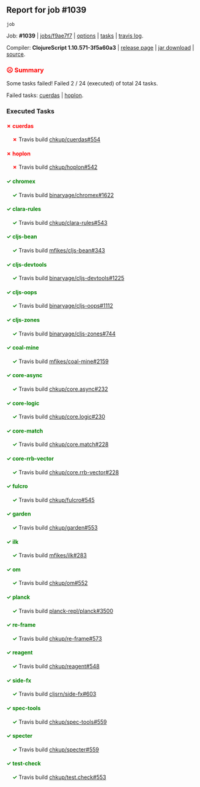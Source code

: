 ## Report for job #1039
```
job
```


Job: **#1039** | [jobs/f9ae7f7](https://github.com/cljs-oss/canary/commit/f9ae7f74d09fdcbc71f6617c0a3b625b4b8abd90) | [options](options.edn) | [tasks](tasks.edn) | [travis log](https://travis-ci.org/cljs-oss/canary/builds/566315743).

Compiler: **ClojureScript 1.10.571-3f5a60a3** | [release page](https://github.com/cljs-oss/canary/releases/tag/r1.10.571-3f5a60a3) | [jar download](https://github.com/cljs-oss/canary/releases/download/r1.10.571-3f5a60a3/clojurescript-1.10.571-3f5a60a3.jar) | [source](https://github.com/clojure/clojurescript/commit/3f5a60a31ac1aae9eb509da26249db51316c34e6).

### <b style='color:red'>☹ Summary</b>

Some tasks failed! Failed 2 / 24 (executed) of total 24 tasks.

Failed tasks: [cuerdas](#-cuerdas) | [hoplon](#-hoplon).

### Executed Tasks

#### <b style='color:red'>&#x2717; cuerdas</b>
&nbsp;&nbsp;&nbsp;&nbsp;<b style='color:red'>&#x2717;</b> Travis build [chkup/cuerdas#554](https://travis-ci.org/chkup/cuerdas/builds/566316449)<br>

#### <b style='color:red'>&#x2717; hoplon</b>
&nbsp;&nbsp;&nbsp;&nbsp;<b style='color:red'>&#x2717;</b> Travis build [chkup/hoplon#542](https://travis-ci.org/chkup/hoplon/builds/566316680)<br>

#### <b style='color:green'>&#x2713; chromex</b>
&nbsp;&nbsp;&nbsp;&nbsp;<b style='color:green'>&#x2713;</b> Travis build [binaryage/chromex#1622](https://travis-ci.org/binaryage/chromex/builds/566316399)<br>

#### <b style='color:green'>&#x2713; clara-rules</b>
&nbsp;&nbsp;&nbsp;&nbsp;<b style='color:green'>&#x2713;</b> Travis build [chkup/clara-rules#543](https://travis-ci.org/chkup/clara-rules/builds/566316415)<br>

#### <b style='color:green'>&#x2713; cljs-bean</b>
&nbsp;&nbsp;&nbsp;&nbsp;<b style='color:green'>&#x2713;</b> Travis build [mfikes/cljs-bean#343](https://travis-ci.org/mfikes/cljs-bean/builds/566316401)<br>

#### <b style='color:green'>&#x2713; cljs-devtools</b>
&nbsp;&nbsp;&nbsp;&nbsp;<b style='color:green'>&#x2713;</b> Travis build [binaryage/cljs-devtools#1225](https://travis-ci.org/binaryage/cljs-devtools/builds/566316403)<br>

#### <b style='color:green'>&#x2713; cljs-oops</b>
&nbsp;&nbsp;&nbsp;&nbsp;<b style='color:green'>&#x2713;</b> Travis build [binaryage/cljs-oops#1112](https://travis-ci.org/binaryage/cljs-oops/builds/566316425)<br>

#### <b style='color:green'>&#x2713; cljs-zones</b>
&nbsp;&nbsp;&nbsp;&nbsp;<b style='color:green'>&#x2713;</b> Travis build [binaryage/cljs-zones#744](https://travis-ci.org/binaryage/cljs-zones/builds/566316417)<br>

#### <b style='color:green'>&#x2713; coal-mine</b>
&nbsp;&nbsp;&nbsp;&nbsp;<b style='color:green'>&#x2713;</b> Travis build [mfikes/coal-mine#2159](https://travis-ci.org/mfikes/coal-mine/builds/566316427)<br>

#### <b style='color:green'>&#x2713; core-async</b>
&nbsp;&nbsp;&nbsp;&nbsp;<b style='color:green'>&#x2713;</b> Travis build [chkup/core.async#232](https://travis-ci.org/chkup/core.async/builds/566316428)<br>

#### <b style='color:green'>&#x2713; core-logic</b>
&nbsp;&nbsp;&nbsp;&nbsp;<b style='color:green'>&#x2713;</b> Travis build [chkup/core.logic#230](https://travis-ci.org/chkup/core.logic/builds/566316438)<br>

#### <b style='color:green'>&#x2713; core-match</b>
&nbsp;&nbsp;&nbsp;&nbsp;<b style='color:green'>&#x2713;</b> Travis build [chkup/core.match#228](https://travis-ci.org/chkup/core.match/builds/566316440)<br>

#### <b style='color:green'>&#x2713; core-rrb-vector</b>
&nbsp;&nbsp;&nbsp;&nbsp;<b style='color:green'>&#x2713;</b> Travis build [chkup/core.rrb-vector#228](https://travis-ci.org/chkup/core.rrb-vector/builds/566316442)<br>

#### <b style='color:green'>&#x2713; fulcro</b>
&nbsp;&nbsp;&nbsp;&nbsp;<b style='color:green'>&#x2713;</b> Travis build [chkup/fulcro#545](https://travis-ci.org/chkup/fulcro/builds/566316453)<br>

#### <b style='color:green'>&#x2713; garden</b>
&nbsp;&nbsp;&nbsp;&nbsp;<b style='color:green'>&#x2713;</b> Travis build [chkup/garden#553](https://travis-ci.org/chkup/garden/builds/566316460)<br>

#### <b style='color:green'>&#x2713; ilk</b>
&nbsp;&nbsp;&nbsp;&nbsp;<b style='color:green'>&#x2713;</b> Travis build [mfikes/ilk#283](https://travis-ci.org/mfikes/ilk/builds/566316647)<br>

#### <b style='color:green'>&#x2713; om</b>
&nbsp;&nbsp;&nbsp;&nbsp;<b style='color:green'>&#x2713;</b> Travis build [chkup/om#552](https://travis-ci.org/chkup/om/builds/566316529)<br>

#### <b style='color:green'>&#x2713; planck</b>
&nbsp;&nbsp;&nbsp;&nbsp;<b style='color:green'>&#x2713;</b> Travis build [planck-repl/planck#3500](https://travis-ci.org/planck-repl/planck/builds/566316593)<br>

#### <b style='color:green'>&#x2713; re-frame</b>
&nbsp;&nbsp;&nbsp;&nbsp;<b style='color:green'>&#x2713;</b> Travis build [chkup/re-frame#573](https://travis-ci.org/chkup/re-frame/builds/566316608)<br>

#### <b style='color:green'>&#x2713; reagent</b>
&nbsp;&nbsp;&nbsp;&nbsp;<b style='color:green'>&#x2713;</b> Travis build [chkup/reagent#548](https://travis-ci.org/chkup/reagent/builds/566316692)<br>

#### <b style='color:green'>&#x2713; side-fx</b>
&nbsp;&nbsp;&nbsp;&nbsp;<b style='color:green'>&#x2713;</b> Travis build [cljsrn/side-fx#603](https://travis-ci.org/cljsrn/side-fx/builds/566316535)<br>

#### <b style='color:green'>&#x2713; spec-tools</b>
&nbsp;&nbsp;&nbsp;&nbsp;<b style='color:green'>&#x2713;</b> Travis build [chkup/spec-tools#559](https://travis-ci.org/chkup/spec-tools/builds/566316545)<br>

#### <b style='color:green'>&#x2713; specter</b>
&nbsp;&nbsp;&nbsp;&nbsp;<b style='color:green'>&#x2713;</b> Travis build [chkup/specter#559](https://travis-ci.org/chkup/specter/builds/566316580)<br>

#### <b style='color:green'>&#x2713; test-check</b>
&nbsp;&nbsp;&nbsp;&nbsp;<b style='color:green'>&#x2713;</b> Travis build [chkup/test.check#553](https://travis-ci.org/chkup/test.check/builds/566316569)<br>